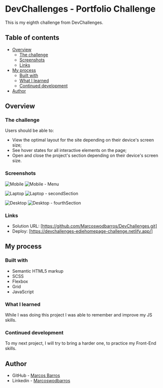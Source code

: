 # DevChallenges - Portfolio Challenge

This is my eighth challenge from DevChallenges.

## Table of contents

- [Overview](#overview)
  - [The challenge](#the-challenge)
  - [Screenshots](#screenshots)
  - [Links](#links)
- [My process](#my-process)
  - [Built with](#built-with)
  - [What I learned](#what-i-learned)
  - [Continued development](#continued-development)
- [Author](#author)


## Overview

### The challenge

Users should be able to:

- View the optimal layout for the site depending on their device's screen size;
- See hover states for all interactive elements on the page;
- Open and close the project's section depending on their device's screen size.

### Screenshots

![Mobile](https://github.com/Marcoswodbarros/DevChallenges/assets/108278189/5f5ab5c1-b199-460e-a1d5-203e0e1fa6f8)
![Mobile - Menu](https://github.com/Marcoswodbarros/DevChallenges/assets/108278189/bcbd736f-2ad2-45ac-82ef-19d94d5c41af)

![Laptop](https://github.com/Marcoswodbarros/DevChallenges/assets/108278189/4224ceea-1345-4c18-b1dd-a8a41409202a)
![Laptop - secondSection](https://github.com/Marcoswodbarros/DevChallenges/assets/108278189/82efb846-4d33-4b4e-9f41-0c71f88d1458)

![Desktop](https://github.com/Marcoswodbarros/DevChallenges/assets/108278189/362a0ccf-7caa-4d16-8384-12972b57561a)
![Desktop - fourthSection](https://github.com/Marcoswodbarros/DevChallenges/assets/108278189/c106b728-5b22-4130-ac71-f4ff9a257798)

### Links

- Solution URL: [https://github.com/Marcoswodbarros/DevChallenges.git]
- Deploy: [https://devchallenges-ediehomepage-challenge.netlify.app/]


## My process

### Built with

- Semantic HTML5 markup
- SCSS
- Flexbox
- Grid
- JavaScript

### What I learned

While I was doing this project I was able to remember and improve my JS skills. 

### Continued development

To my next project, I will try to bring a harder one, to practice my Front-End skills.


## Author

- GitHub - [Marcos Barros](https://github.com/Marcoswodbarros)
- Linkedin - [Marcoswodbarros](www.linkedin.com/in/marcoswodbarros)

